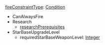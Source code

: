 
[fireConstraintType](fireConstraintType.md): [Condition](Condition.md)
  * CanAlwaysFire
  * Research
    * [researchPrerequisites](researchPrerequisites.md)
  * StarBaseUpgradeLevel
    * requiredStarBaseWeaponLevel: [Integer](Integer.md)
